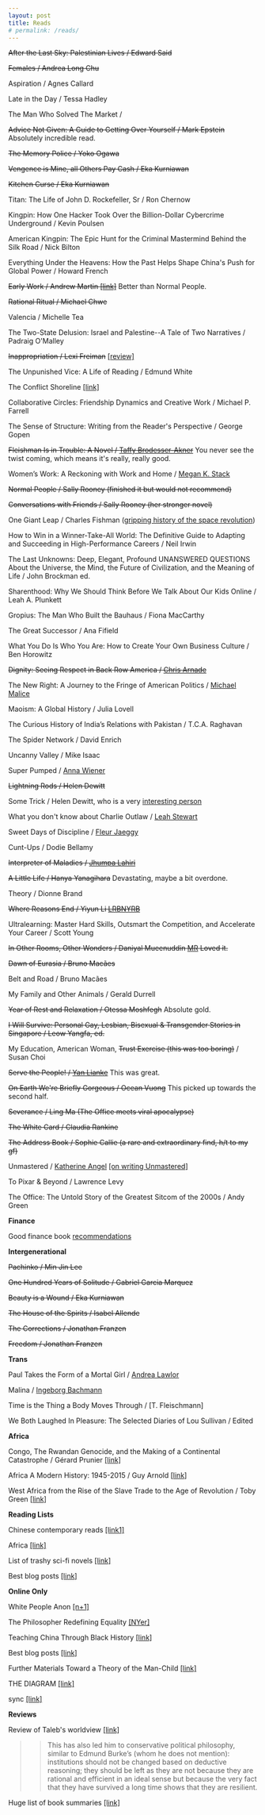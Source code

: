 ```yaml
---
layout: post
title: Reads
# permalink: /reads/
---
```


~~After the Last Sky: Palestinian Lives / Edward Said~~

~~Females / Andrea Long Chu~~

Aspiration / Agnes Callard

Late in the Day / Tessa Hadley

The Man Who Solved The Market /

~~Advice Not Given: A Guide to Getting Over Yourself / Mark Epstein~~ Absolutely incredible read.

~~The Memory Police / Yoko Ogawa~~

~~Vengence is Mine, all Others Pay Cash / Eka Kurniawan~~

~~Kitchen Curse / Eka Kurniawan~~

Titan: The Life of John D. Rockefeller, Sr / Ron Chernow

Kingpin: How One Hacker Took Over the Billion-Dollar Cybercrime Underground / Kevin Poulsen

American Kingpin: The Epic Hunt for the Criminal Mastermind Behind the Silk Road / Nick Bilton

Everything Under the Heavens: How the Past Helps Shape China's Push for Global Power / Howard French

~~Early Work / Andrew Martin [[link]](https://www.newyorker.com/books/page-turner/a-debut-novel-of-elderly-millennials-afflicted-with-a-selective-strain-of-self-awareness/amp?__twitter_impression=true)~~ Better than Normal People.

~~Rational Ritual / Michael Chwe~~

Valencia / Michelle Tea

The Two-State Delusion: Israel and Palestine--A Tale of Two Narratives / Padraig O'Malley

~~Inappropriation / Lexi Freiman~~ [[review]](https://www.bookforum.com/print/2503/-20136)

The Unpunished Vice: A Life of Reading / Edmund White

The Conflict Shoreline [[link]](https://marginalrevolution.com/marginalrevolution/2015/12/the-conflict-shoreline-best-non-fiction-book-of-the-year.html)

Collaborative Circles: Friendship Dynamics and Creative Work / Michael P. Farrell

The Sense of Structure: Writing from the Reader's Perspective / George Gopen

~~Fleishman Is in Trouble: A Novel / [Taffy Brodesser-Akner](https://www.thecut.com/2019/06/fleishman-is-in-trouble-by-taffy-brodesser-akner.html)~~ You never see the twist coming, which means it's really, really good.

Women’s Work: A Reckoning with Work and Home / [Megan K. Stack](https://therumpus.net/2019/06/the-rumpus-interview-with-megan-k-stack/)

~~Normal People / Sally Rooney (finished it but would not recommend)~~

~~Conversations with Friends / Sally Rooney (her stronger novel)~~

One Giant Leap / Charles Fishman ([gripping history of the space revolution](https://marginalrevolution.com/marginalrevolution/2019/06/one-giant-leap.html))

How to Win in a Winner-Take-All World: The Definitive Guide to Adapting and Succeeding in High-Performance Careers / Neil Irwin

The Last Unknowns: Deep, Elegant, Profound UNANSWERED QUESTIONS About the Universe, the Mind, the Future of Civilization, and the Meaning of Life / John Brockman ed.

Sharenthood: Why We Should Think Before We Talk About Our Kids Online / Leah A. Plunkett

Gropius: The Man Who Built the Bauhaus / Fiona MacCarthy

The Great Successor / Ana Fifield

What You Do Is Who You Are: How to Create Your Own Business Culture / Ben Horowitz

~~Dignity: Seeing Respect in Back Row America / [Chris Arnade](https://marginalrevolution.com/marginalrevolution/2019/06/dignity-seeing-respect-in-back-row-america.html)~~

The New Right: A Journey to the Fringe of American Politics / [Michael Malice](https://marginalrevolution.com/marginalrevolution/2019/06/the-new-right-a-journey-to-the-fringe-of-american-politics.html)

Maoism: A Global History / Julia Lovell

The Curious History of India’s Relations with Pakistan / T.C.A. Raghavan

The Spider Network / David Enrich

Uncanny Valley / Mike Isaac

Super Pumped / [Anna Wiener](https://mobile.twitter.com/jiatolentino/status/1147537351436058626)

~~Lightning Rods / Helen Dewitt~~

Some Trick / Helen Dewitt, who is a very [interesting person](http://www.full-stop.net/2019/06/05/interviews/ben-streeter/helen-dewitt/)

What you don't know about Charlie Outlaw / [Leah Stewart](https://mobile.twitter.com/CassSunstein/status/1146201146048110593)

Sweet Days of Discipline / [Fleur Jaeggy](https://mobile.twitter.com/mervatim/status/1144574987782754309)

Cunt-Ups / Dodie Bellamy

~~Interpreter of Maladies / [Jhumpa Lahiri](https://91a3b0.github.io/2019/07/11/each-mile-i-have-travelled.html)~~

~~A Little Life / Hanya Yanagihara~~ Devastating, maybe a bit overdone.

Theory / Dionne Brand

~~Where Reasons End / Yiyun Li [LRB](https://www.lrb.co.uk/v41/n13/joanne-oleary/knitting-unravelling)[NYRB](https://www.nybooks.com/articles/2019/07/18/case-of-yiyun-li/)~~

Ultralearning: Master Hard Skills, Outsmart the Competition, and Accelerate Your Career / Scott Young

~~In Other Rooms, Other Wonders / Daniyal Mueenuddin [MR](https://marginalrevolution.com/marginalrevolution/2019/09/my-favorite-things-pakistan.html) Loved it.~~

~~Dawn of Eurasia / Bruno Macães~~

Belt and Road / Bruno Macães

My Family and Other Animals / Gerald Durrell

~~Year of Rest and Relaxation / Otessa Moshfegh~~ Absolute gold.

~~I Will Survive: Personal Gay, Lesbian, Bisexual & Transgender Stories in Singapore / Leow Yangfa, ed.~~

My Education, American Woman, ~~Trust Exercise (this was too boring)~~ / Susan Choi

~~Serve the People! / [Yan Lianke](https://www.newyorker.com/magazine/2018/10/15/yan-liankes-forbidden-satires-of-china)~~ This was great.

~~On Earth We're Briefly Gorgeous / Ocean Vuong~~ This picked up towards the second half.

~~Severance / Ling Ma (The Office meets viral apocalypse)~~

~~The White Card / Claudia Rankine~~

~~The Address Book / Sophie Callie (a rare and extraordinary find, h/t to my gf)~~

Unmastered / [Katherine Angel](https://www.theguardian.com/books/2012/sep/02/unmastered-desire-katherine-angel-review) [[on writing Unmastered]](https://fsgworkinprogress.com/2013/06/13/on-writing-unmastered/)

To Pixar & Beyond / Lawrence Levy

The Office: The Untold Story of the Greatest Sitcom of the 2000s / Andy Green

**Finance**

Good finance book [recommendations](https://news.ycombinator.com/item?id=22573204)

**Intergenerational**

~~Pachinko / Min Jin Lee~~

~~One Hundred Years of Solitude / Gabriel Garcia Marquez~~

~~Beauty is a Wound / Eka Kurniawan~~

~~The House of the Spirits / Isabel Allende~~

~~The Corrections / Jonathan Franzen~~

~~Freedom / Jonathan Franzen~~

**Trans**

Paul Takes the Form of a Mortal Girl / [Andrea Lawlor](https://www.theguardian.com/books/2019/may/06/paul-takes-form-of-mortal-girl-andrea-lawlor-review)

Malina / [Ingeborg Bachmann](https://twitter.com/mervatim/status/1148601561339371521)

Time is the Thing a Body Moves Through / [T. Fleischmann]

We Both Laughed In Pleasure: The Selected Diaries of Lou Sullivan / Edited

**Africa**

Congo, The Rwandan Genocide, and the Making of a Continental Catastrophe / Gérard Prunier [[link]](https://marginalrevolution.com/marginalrevolution/2009/01/africas-world-war.html)

Africa A Modern History: 1945-2015 / Guy Arnold [[link](https://marginalrevolution.com/marginalrevolution/2019/01/what-ive-been-reading-135.html)]

West Africa from the Rise of the Slave Trade to the Age of Revolution / Toby Green [[link](https://marginalrevolution.com/marginalrevolution/2018/11/a-fistful-of-shells.html)]

**Reading Lists**

Chinese contemporary reads [[link1]](https://chinachannel.org/2018/08/16/best-chinese-lit/)

Africa [[link]](https://marginalrevolution.com/marginalrevolution/2008/03/what-books-shou.html)

List of trashy sci-fi novels [[link]](https://mobile.twitter.com/eladgil/status/1015780372771033088)

Best blog posts [[link]](https://mobile.twitter.com/patrick_oshag/status/1137113780003848192)

**Online Only**

White People Anon [[n+1]](https://nplusonemag.com/online-only/online-only/white-people-anonymous/)

The Philosopher Redefining Equality [[NYer]](https://www.newyorker.com/magazine/2019/01/07/the-philosopher-redefining-equality)

Teaching China Through Black History [[link]](https://medium.com/fairbank-center/teaching-china-through-black-history-30e3cdc32f03)

Best blog posts [[link]](https://twitter.com/patrick_oshag/status/1137113780003848192)

Further Materials Toward a Theory of the Man-Child
[[link]](https://thenewinquiry.com/further-materials-toward-a-theory-of-the-man-child/)

THE DIAGRAM [[link]](http://thediagram.com/)

sync [[link]](http://sync.abue.io/)

**Reviews**

Review of Taleb's worldview [[link]](http://glineq.blogspot.com/2018/01/the-importance-of-talebs-system-from.html)
>>This has also led him to conservative political philosophy, similar to Edmund Burke’s (whom he does not mention): institutions should not be changed based on deductive reasoning; they should be left as they are not because they are rational and efficient in an ideal sense but because the very fact that they have survived a long time shows that they are resilient.

Huge list of book summaries [[link]](http://blas.com/)
